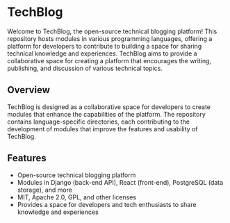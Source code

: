 # TechBlog

Welcome to TechBlog, the open-source technical blogging platform! This repository hosts modules in various programming languages, offering a platform for developers to contribute to building a space for sharing technical knowledge and experiences. TechBlog aims to provide a collaborative space for creating a platform that encourages the writing, publishing, and discussion of various technical topics.

## Overview

TechBlog is designed as a collaborative space for developers to create modules that enhance the capabilities of the platform. The repository contains language-specific directories, each contributing to the development of modules that improve the features and usability of TechBlog.

## Features

- Open-source technical blogging platform
- Modules in Django (back-end API), React (front-end), PostgreSQL (data storage), and more
- MIT, Apache 2.0, GPL, and other licenses
- Provides a space for developers and tech enthusiasts to share knowledge and experiences
